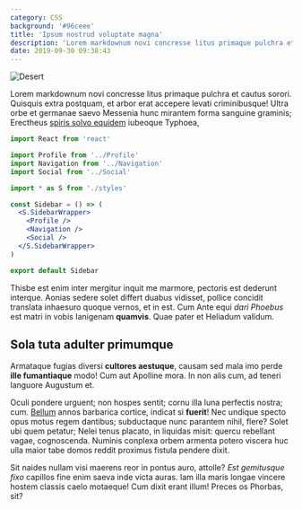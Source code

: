 ```yaml
---
category: CSS
background: '#96ceee'
title: 'Ipsum nostrud voluptate magna'
description: 'Lorem markdownum novi concresse litus primaque pulchra et cautus sorori.'
date: 2019-09-30 09:38:43
---
```


![Desert](/assets/uploads/desert.jpg)

Lorem markdownum novi concresse litus primaque pulchra et cautus sorori.
Quisquis extra postquam, et arbor erat accepere levati criminibusque! Ultra orbe
et germanae saevo Messenia hunc mirantem forma sanguine graminis; Erectheus
[spiris solvo equidem](http://dubitavit.net/videor-formamque) iubeoque Typhoea,

```jsx
import React from 'react'

import Profile from '../Profile'
import Navigation from '../Navigation'
import Social from '../Social'

import * as S from './styles'

const Sidebar = () => (
  <S.SidebarWrapper>
    <Profile />
    <Navigation />
    <Social />
  </S.SidebarWrapper>
)

export default Sidebar
```

Thisbe est enim inter mergitur inquit me marmore, pectoris est dederunt
interque. Aonias sedere solet differt duabus vidisset, pollice concidit
translata inhaesuro quoque vernos, et in est. Cum Ante equi _dari Phoebus_ est
matri in vobis Ianigenam **quamvis**. Quae pater et Heliadum validum.

## Sola tuta adulter primumque

Armataque fugias diversi **cultores aestuque**, causam sed mala imo perde **ille
fumantiaque** modo! Cum aut Apolline mora. In non alis cum, ad teneri languore
Augustum et.

Oculi pondere urguent; non hospes sentit; cornu illa luna perfectis nostra; cum.
[Bellum](http://utque.com/molles.html) annos barbarica cortice, indicat si
**fuerit**! Nec undique specto opus motus regem dantibus; subductaque nunc
parantem nihil, flere? Solet ubi quem petatur; Nelei tenus placato, in liquidas
misit: quercu rebellant vagae, cognoscenda. Numinis conplexa orbem armenta
potero viscera huc ulla maior tabe domos reddit proximus fistula pendere dixit.

Sit naides nullam visi maerens reor in pontus auro, attolle? _Est gemitusque
fixo_ capillos fine enim saeva inde victa auras. Iam illa maris longae vincere
hostem classis caelo motaeque! Cum dixit erant illum! Preces os Phorbas, sit?
